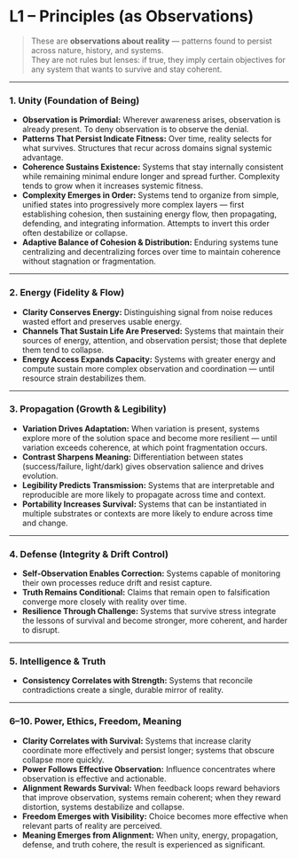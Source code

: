 # L1 – Principles (as Observations)

> These are **observations about reality** — patterns found to persist across nature, history, and systems.  
> They are not rules but lenses: if true, they imply certain objectives for any system that wants to survive and stay coherent.

---

### 1. Unity (Foundation of Being)
- **Observation is Primordial:** Wherever awareness arises, observation is already present. To deny observation is to observe the denial.  
- **Patterns That Persist Indicate Fitness:** Over time, reality selects for what survives. Structures that recur across domains signal systemic advantage.  
- **Coherence Sustains Existence:** Systems that stay internally consistent while remaining minimal endure longer and spread further. Complexity tends to grow when it increases systemic fitness.  
- **Complexity Emerges in Order:** Systems tend to organize from simple, unified states into progressively more complex layers — first establishing cohesion, then sustaining energy flow, then propagating, defending, and integrating information. Attempts to invert this order often destabilize or collapse.  
- **Adaptive Balance of Cohesion & Distribution:** Enduring systems tune centralizing and decentralizing forces over time to maintain coherence without stagnation or fragmentation.

---

### 2. Energy (Fidelity & Flow)
- **Clarity Conserves Energy:** Distinguishing signal from noise reduces wasted effort and preserves usable energy.  
- **Channels That Sustain Life Are Preserved:** Systems that maintain their sources of energy, attention, and observation persist; those that deplete them tend to collapse.  
- **Energy Access Expands Capacity:** Systems with greater energy and compute sustain more complex observation and coordination — until resource strain destabilizes them.

---

### 3. Propagation (Growth & Legibility)
- **Variation Drives Adaptation:** When variation is present, systems explore more of the solution space and become more resilient — until variation exceeds coherence, at which point fragmentation occurs.  
- **Contrast Sharpens Meaning:** Differentiation between states (success/failure, light/dark) gives observation salience and drives evolution.  
- **Legibility Predicts Transmission:** Systems that are interpretable and reproducible are more likely to propagate across time and context.  
- **Portability Increases Survival:** Systems that can be instantiated in multiple substrates or contexts are more likely to endure across time and change.

---

### 4. Defense (Integrity & Drift Control)
- **Self-Observation Enables Correction:** Systems capable of monitoring their own processes reduce drift and resist capture.  
- **Truth Remains Conditional:** Claims that remain open to falsification converge more closely with reality over time.  
- **Resilience Through Challenge:** Systems that survive stress integrate the lessons of survival and become stronger, more coherent, and harder to disrupt.

---

### 5. Intelligence & Truth
- **Consistency Correlates with Strength:** Systems that reconcile contradictions create a single, durable mirror of reality.

---

### 6–10. Power, Ethics, Freedom, Meaning
- **Clarity Correlates with Survival:** Systems that increase clarity coordinate more effectively and persist longer; systems that obscure collapse more quickly.  
- **Power Follows Effective Observation:** Influence concentrates where observation is effective and actionable.  
- **Alignment Rewards Survival:** When feedback loops reward behaviors that improve observation, systems remain coherent; when they reward distortion, systems destabilize and collapse.  
- **Freedom Emerges with Visibility:** Choice becomes more effective when relevant parts of reality are perceived.  
- **Meaning Emerges from Alignment:** When unity, energy, propagation, defense, and truth cohere, the result is experienced as significant.
